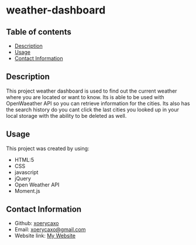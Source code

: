 # weather-dashboard

## Table of contents
* [Description](#description)
* [Usage](#usage)
* [Contact Information](#contact-information)

## Description
This project weather dashboard is used to find out the current weather where you are located or want to know. Its is able to be used with OpenWaeather API so you can retrieve information for the cities. Its also has the search history do you cant click the last cities you looked up in your local storage with the ability to be deleted as well. 

## Usage 
This project was created by using:

* HTML:5
* CSS 
* javascript
* jQuery
* Open Weather API
* Moment.js


## Contact Information

* Github: [xoerycaxo](#xoerycaxo) 
* Email: [xoerycaxo@gmail.com](#xoerycaxo@gmail.com)
* Website link: [My Website](https://xoerycaxo.github.io/weather-dashboard/)